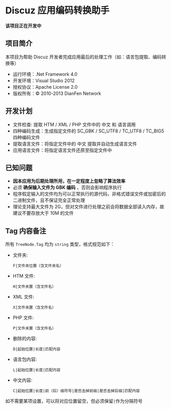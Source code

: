 ﻿﻿Discuz 应用编码转换助手
=======================
**该项目正在开发中**

项目简介
--------
本项目为帮助 Discuz 开发者完成应用最后的处理工作（如：语言包提取、编码转换等）
 * 运行环境：.Net Framework 4.0
 * 开发环境：Visual Studio 2012
 * 授权协议：Apache License 2.0
 * 版权所有：&copy; 2010-2013 DianFen Network

开发计划
--------
 * 文件检查: 提取 HTM / XML / PHP 文件中的 中文 和 语言调用
 * 四种编码生成：生成指定文件的 SC_GBK / SC_UTF8 / TC_UTF8 / TC_BIG5 四种编码文件
 * 提取语言文件：将指定文件中的 中文 提取并自动生成语言文件
 * 应用语言文件：将指定语言文件还原至指定文件中

已知问题
--------
 * **因本应用为后期处理所用，在一定程度上忽略了算法效率**
 * 必须 **确保输入文件为 GBK 编码** ，否则会影响程序执行
 * 程序假定输入的文件均为可以正常执行的源代码，非格式错误文件或加密后的二进制文件，且不保证完全正常处理
 * 理论支持最大文件为 2G，但对文件进行处理之前会将数据全部读入内存，故建议不要存放大于 10M 的文件

Tag 内容备注
------------
所有 `TreeNode.Tag` 均为 `string` 类型，格式规范如下：

 * 文件夹:
    ```
    F|文件夹位置（含文件夹名）
    ```
 * HTM 文件:
    ```
    H|文件夹置（含文件名）
    ```
 * XML 文件:
    ```
    X|文件夹置（含文件名）
    ```
 * PHP 文件:
    ```
    P|文件夹置（含文件名）
    ```
 * 删除的内容:
    ```
    D|起始位置|长度|匹配内容
    ```
 * 语言包内容:
    ```
    L|起始位置|长度|匹配内容
    ```
 * 中文内容:
    ```
    C|起始位置|长度|前（后）缀符号|是否去掉前缀|是否去掉后缀|匹配内容
    ```

如不需要某项设置，可以将对应位置留空，但必须保留`|`作为分隔符号